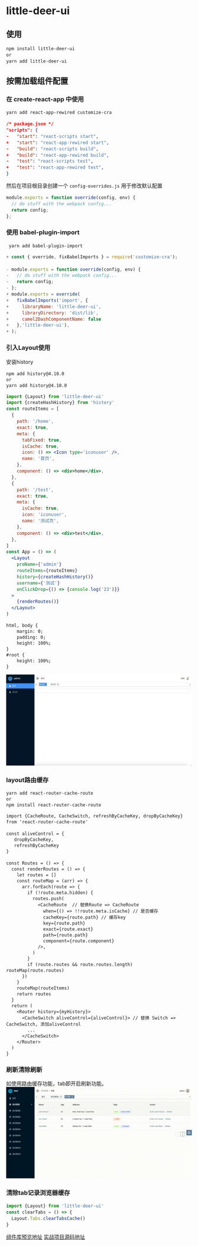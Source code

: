 

# little-deer-ui

## 使用

```sh
npm install little-deer-ui
or
yarn add little-deer-ui
```

## 按需加载组件配置

### 在 create-react-app 中使用

```sh
yarn add react-app-rewired customize-cra
```

```json
/* package.json */
"scripts": {
-   "start": "react-scripts start",
+   "start": "react-app-rewired start",
-   "build": "react-scripts build",
+   "build": "react-app-rewired build",
-   "test": "react-scripts test",
+   "test": "react-app-rewired test",
}
```

然后在项目根目录创建一个 `config-overrides.js` 用于修改默认配置

```javascript
module.exports = function override(config, env) {
  // do stuff with the webpack config...
  return config;
};
```

### 使用 babel-plugin-import

```shell
 yarn add babel-plugin-import
```

```javascript
+ const { override, fixBabelImports } = require('customize-cra');

- module.exports = function override(config, env) {
-   // do stuff with the webpack config...
-   return config;
- };
+ module.exports = override(
+   fixBabelImports('import', {
+     libraryName: 'little-deer-ui',
+     libraryDirectory: 'dist/lib',
+     camel2DashComponentName: false
+   },'little-deer-ui'),
+ );
```
### 引入Layout使用

安装history

```shell
npm add history@4.10.0
or 
yarn add history@4.10.0
```
```jsx
import {Layout} from 'little-deer-ui'
import {createHashHistory} from 'history'
const routeItems = [
  {
    path: '/home',
    exact: true,
    meta: {
      tabFixed: true,
      isCache: true,
      icon: () => <Icon type='iconuser' />,
      name: '首页',
    },
    component: () => <div>home</div>,
  },
  {
    path: '/test',
    exact: true,
    meta: {
      isCache: true,
      icon: 'iconuser',
      name: '测试页',
    },
    component: () => <div>test</div>,
  },
]
const App = () => (
  <Layout
    proName={'admin'}
    routeItems={routeItems}
    history={createHashHistory()}
    username={'测试'}
    onClickDrop={() => {console.log('23')}}
  >
    {renderRoutes()}
  </Layout>
)
```
```less
html, body {
	margin: 0;
	padding: 0;
	height: 100%;
}
#root {
	height: 100%;
}
```
![layout](./docs/layout.png)
### layout路由缓存
```shell
yarn add react-router-cache-route
or
npm install react-router-cache-route
```
```tsx
import {CacheRoute, CacheSwitch, refreshByCacheKey, dropByCacheKey} from 'react-router-cache-route'

const aliveControl = {
   dropByCacheKey,
   refreshByCacheKey
}

const Routes = () => {
  const renderRoutes = () => {
    let routes = []
    const routeMap = (arr) => {
      arr.forEach(route => {
        if (!route.meta.hidden) {
          routes.push(
            <CacheRoute  // 替换Route => CacheRoute
              when={() => !!route.meta.isCache} // 是否缓存
              cacheKey={route.path} // 缓存key
              key={route.path}
              exact={route.exact}
              path={route.path}
              component={route.component}
            />,
          )
        }
        if (route.routes && route.routes.length) routeMap(route.routes)
      })
    }
    routeMap(routeItems)
    return routes
  }
  return (
    <Router history={myHistory}>
      <CacheSwitch aliveControl={aliveControl}> // 替换 Switch => CacheSwitch, 添加aliveControl
        ...
      </CacheSwitch>
    </Router>
  )
}
```

### 刷新清除刷新
如使用路由缓存功能，tab即开启刷新功能。
![](./docs/route-cache.gif)

### 清除tab记录浏览器缓存
```ts
import {Layout} from 'little-deer-ui'
const clearTabs = () => {
  Layout.Tabs.clearTabsCache()
}
```

[组件库预览地址](https://g_guojq.gitee.io/little-deer-ui)
[实战项目源码地址](https://gitee.com/g_guojq/react-antd-admin)



